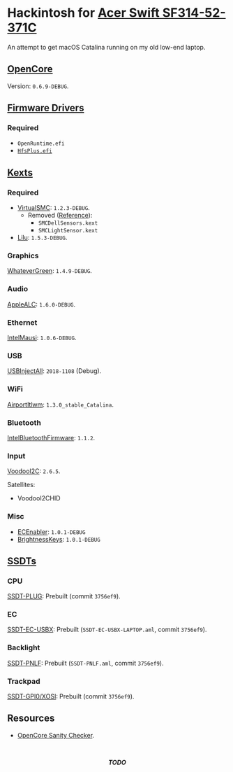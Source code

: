 <!-- markdownlint-disable MD024 MD041 -->

# Hackintosh for [Acer Swift SF314-52-371C][snlookup]

An attempt to get macOS Catalina running on my old low-end laptop.

## [OpenCore][opencore]

Version: `0.6.9-DEBUG`.

## [Firmware Drivers][firmware-drivers]

### Required

- `OpenRuntime.efi`
- [`HfsPlus.efi`][hfsplus]

## [Kexts][kexts]

### Required

- [VirtualSMC][virtualsmc]: `1.2.3-DEBUG`.
  - Removed ([Reference][virtualsmc-removed-reference]):
    - `SMCDellSensors.kext`
    - `SMCLightSensor.kext`
- [Lilu][lilu]: `1.5.3-DEBUG`.

### Graphics

[WhateverGreen][whatevergreen]: `1.4.9-DEBUG`.

### Audio

[AppleALC][applealc]: `1.6.0-DEBUG`.

### Ethernet

[IntelMausi][intelmausi]: `1.0.6-DEBUG`.

### USB

[USBInjectAll][usbinjectall]: `2018-1108` (Debug).

### WiFi

[AirportItlwm][airportitlwm]: `1.3.0_stable_Catalina`.

### Bluetooth

[IntelBluetoothFirmware][intelbluetoothfirmware]: `1.1.2`.

### Input

[VoodooI2C][voodooi2c]: `2.6.5`.

Satellites:

- VoodooI2CHID

### Misc

- [ECEnabler][ecenabler]: `1.0.1-DEBUG`
- [BrightnessKeys][bkeys]: `1.0.1-DEBUG`

## [SSDTs][ssdts]

### CPU

[SSDT-PLUG][ssdt-plug]: Prebuilt (commit `3756ef9`).

### EC

[SSDT-EC-USBX][ssdt-ec-usbx]: Prebuilt (`SSDT-EC-USBX-LAPTOP.aml`, commit `3756ef9`).

### Backlight

[SSDT-PNLF][ssdt-pnlf]: Prebuilt (`SSDT-PNLF.aml`, commit `3756ef9`).

### Trackpad

[SSDT-GPI0/XOSI][ssdt-gpi0-xosi]: Prebuilt (commit `3756ef9`).

## Resources

- [OpenCore Sanity Checker][opencore-sanity-checker].

<div align="center">

<br/>

**_TODO_**

</div>

<!-- Links -->

[snlookup]: https://snlookup.com/acer-swift-sf314-52-ultra-thin-nx-gplal-003-p110150
[opencore]: https://github.com/acidanthera/OpenCorePkg
[firmware-drivers]: https://dortania.github.io/OpenCore-Install-Guide/ktext.html#firmware-drivers
[hfsplus]: https://github.com/acidanthera/OcBinaryData/blob/95b7d4ccb9fea6af48641fc1f5bd4b57f747b235/Drivers/HfsPlus.efi
[kexts]: https://dortania.github.io/OpenCore-Install-Guide/ktext.html#kexts
[virtualsmc]: https://github.com/acidanthera/VirtualSMC
[lilu]: https://github.com/acidanthera/Lilu
[virtualsmc-removed-reference]: https://dortania.github.io/OpenCore-Install-Guide/ktext.html#virtualsmc-plugins
[whatevergreen]: https://github.com/acidanthera/WhateverGreen
[applealc]: https://github.com/acidanthera/AppleALC
[intelmausi]: https://github.com/acidanthera/IntelMausi
[usbinjectall]: https://bitbucket.org/RehabMan/os-x-usb-inject-all
[airportitlwm]: https://github.com/OpenIntelWireless/itlwm
[intelbluetoothfirmware]: https://github.com/OpenIntelWireless/IntelBluetoothFirmware
[voodooinput]: https://github.com/acidanthera/VoodooInput
[voodooi2c]: https://github.com/VoodooI2C/VoodooI2C
[ecenabler]: https://github.com/1Revenger1/ECEnabler
[bkeys]: https://github.com/acidanthera/BrightnessKeys
[ssdts]: https://dortania.github.io/OpenCore-Install-Guide/ktext.html#ssdts
[ssdt-plug]: https://dortania.github.io/Getting-Started-With-ACPI/Universal/plug.html
[ssdt-ec-usbx]: https://dortania.github.io/Getting-Started-With-ACPI/Universal/ec-fix.html
[ssdt-pnlf]: https://dortania.github.io/Getting-Started-With-ACPI/Laptops/backlight.html
[ssdt-gpi0-xosi]: https://dortania.github.io/Getting-Started-With-ACPI/Laptops/trackpad.html
[opencore-sanity-checker]: https://opencore.slowgeek.com/
